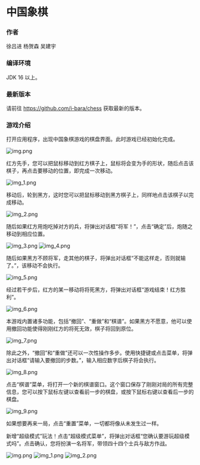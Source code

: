 # 中国象棋

### 作者

徐吕进 杨贺森 吴建宇

### 编译环境

JDK 16 以上。

### 最新版本

请前往 https://github.com/i-bara/chess 获取最新的版本。

### 游戏介绍

打开应用程序，出现中国象棋游戏的棋盘界面。此时游戏已经初始化完成。

![img.png](images/img.png)

红方先手，您可以把鼠标移动到红方棋子上，鼠标将会变为手的形状，随后点击该棋子，再点击要移动的位置，即完成一次移动。

![img_1.png](images/img_1.png)

移动后，轮到黑方，这时您可以把鼠标移动到黑方棋子上，同样地点击该棋子以完成移动。

![img_2.png](images/img_2.png)

随后如果红方用炮吃掉对方的兵，将弹出对话框“将军！”，点击“确定”后，炮随之移动到相应位置。

![img_3.png](images/img_3.png)
![img_4.png](images/img_4.png)

随后如果黑方不顾将军，走其他的棋子，将弹出对话框“不能这样走，否则就输了。”，该移动不会执行。

![img_5.png](images/img_5.png)

经过若干步后，红方的某一移动将将死黑方，将弹出对话框“游戏结束！红方胜利”。

![img_6.png](images/img_6.png)

本游戏内置诸多功能，包括“撤回”、“重做”和“棋谱”。如果黑方不愿意，他可以使用撤回功能使得刚刚红方的将死无效，棋子将回到原位。

![img_7.png](images/img_7.png)

除此之外，“撤回”和“重做”还可以一次性操作多步。使用快捷键或点击菜单，将弹出对话框“请输入要撤回的步数。”，输入相应数字后棋子将会执行。

![img_8.png](images/img_8.png)

点击“棋谱”菜单，将打开一个新的棋谱窗口。这个窗口保存了刚刚对局的所有完整信息，您可以按下鼠标左键以查看前一步的棋盘，或按下鼠标右键以查看后一步的棋盘。

![img_9.png](images/img_9.png)

如果想要再来一局，点击“重置”菜单，一切都将像从未发生过一样。

新增“超级模式”玩法！点击“超级模式菜单”，将弹出对话框“您确认要游玩超级模式吗”。点击确认，您将扮演一名将军，带领四十四个士兵与敌方作战。

![img.png](images/img_10.png)
![img_1.png](images/img_11.png)
![img_2.png](images/img_12.png)